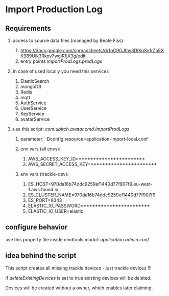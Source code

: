 Import Production Log
=====================

## Requirements

1. access to source data files (managed by Beate Fiss)

    1. https://docs.google.com/spreadsheets/d/1pC9GJtIw3DlXqSy1rZoEXK989Uik3Rkov7wglR1jX3g/edit
    1. entry points *importProdLogs.prodLogs*
    
1. in case of used locally you need this services
 
    1. ElasticSearch
    1. mongoDB
    1. Redis
    1. mqtt
    1. AuthService
    1. UserService
    1. KeyService
    1. avatarService

1. use this script: *com.ubirch.avatar.cmd.ImportProdLogs* 

    1. parameter: -Dconfig.resource=application-import-local.conf
    1. env vars (all envs): 
    
        1. AWS_ACCESS_KEY_ID=***********************
        1. AWS_SECRET_ACCESS_KEY=***********************
    
    1. env vars (trackle-dev):
    
        1. ES_HOST=970da16b74ddc9259ef1440d77f907f9.eu-west-1.aws.found.io
        1. ES_CLUSTER_NAME=970da16b74ddc9259ef1440d77f907f9
        1. ES_PORT=9343
        1. ELASTIC_IO_PASSWORD=***********************
        1. ELASTIC_IO_USER=elastic

## configure behavior

use this property file inside cmdtools modul: *application.admin.conf*

## idea behind the script

This script creates all missing trackle devices - just trackle devices !!! 

If *deleteExistingDevices*  is set to true existing devices will be deleted. 

Devices will be created without a owner, which enables later claiming. 
